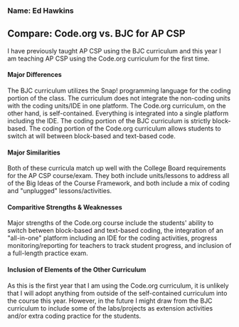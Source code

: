 ### Name: Ed Hawkins

## Compare: Code.org vs. BJC for AP CSP 

I have previously taught AP CSP using the BJC curriculum and this year I am teaching AP CSP using the Code.org curriculum for the first time. 

#### Major Differences

The BJC curriculum utilizes the Snap! programming language for the coding portion of the class. The curriculum does not integrate the non-coding units with the coding units/IDE in one platform. The Code.org curriculum, on the other hand, is self-contained. Everything is integrated into a single platform including the IDE. The coding portion of the BJC curriculum is strictly block-based. The coding portion of the Code.org curriculum allows students to switch at will between block-based and text-based code.

#### Major Similarities

Both of these curricula match up well with the College Board requirements for the AP CSP course/exam. They both include units/lessons to address all of the Big Ideas of the Course Framework, and both include a mix of coding and "unplugged" lessons/activities. 

#### Comparitive Strengths & Weaknesses

Major strengths of the Code.org course include the students' ability to switch between block-based and text-based coding, the integration of an "all-in-one" platform including an IDE for the coding activities, progress monitoring/reporting for teachers to track student progress, and inclusion of a full-length practice exam.

#### Inclusion of Elements of the Other Curriculum

As this is the first year that I am using the Code.org curriculum, it is unlikely that I will adopt anything from outside of the self-contained curriculum into the course this year. However, in the future I might draw from the BJC curriculum to include some of the labs/projects as extension activities and/or extra coding practice for the students. 